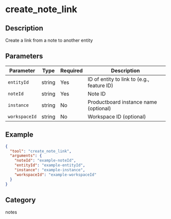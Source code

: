 # create_note_link

## Description
Create a link from a note to another entity

## Parameters

| Parameter | Type | Required | Description |
|-----------|------|----------|-------------|
| `entityId` | string | Yes | ID of entity to link to (e.g., feature ID) |
| `noteId` | string | Yes | Note ID |
| `instance` | string | No | Productboard instance name (optional) |
| `workspaceId` | string | No | Workspace ID (optional) |

## Example

```json
{
  "tool": "create_note_link",
  "arguments": {
    "noteId": "example-noteId",
    "entityId": "example-entityId",
    "instance": "example-instance",
    "workspaceId": "example-workspaceId"
  }
}
```

## Category
notes

